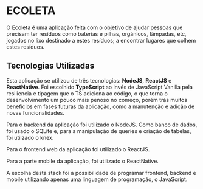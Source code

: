 <h1> ECOLETA </h1>

O Ecoleta é uma aplicação feita com o objetivo de ajudar pessoas que precisam ter resíduos como baterias e pilhas, orgânicos, lâmpadas, etc,
jogados no lixo destinado a estes resíduos; a encontrar lugares que colhem estes resíduos.

<h2> Tecnologias Utilizadas </h2>
Esta aplicação se utilizou de três tecnologias: <strong>NodeJS</strong>, <strong>ReactJS</strong> e <strong>ReactNative</strong>.
Foi escolhido <strong>TypeScript</strong> ao invés de JavaScript Vanilla pela resiliencia e tipagem que o TS adiciona ao código,
o que torna o desenvolvimento um pouco mais penoso no começo, porém trás muitos benefícios em fases futuras da aplicação, como a 
manutenção e adição de novas funcionalidades. <br>

Para o backend da aplicação foi utilizado o NodeJS. Como banco de dados, foi usado o SQLite e, para a manipulação de queries e criação
de tabelas, foi utilzado o knex.

Para o frontend web da aplicação foi utilizado o ReactJS.

Para a parte mobile da aplicação, foi utilizado o ReactNative.

A escolha desta stack foi a possibilidade de programar frontend, backend e mobile utilizando apenas uma linguagem de programação,
o JavaScript.


